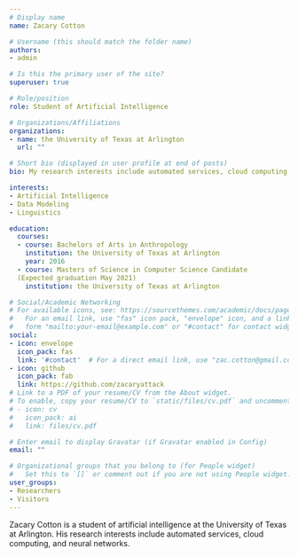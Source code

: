 ```yaml
---
# Display name
name: Zacary Cotton

# Username (this should match the folder name)
authors:
- admin

# Is this the primary user of the site?
superuser: true

# Role/position
role: Student of Artificial Intelligence

# Organizations/Affiliations
organizations:
- name: the University of Texas at Arlington
  url: ""

# Short bio (displayed in user profile at end of posts)
bio: My research interests include automated services, cloud computing, and neural networks.

interests:
- Artificial Intelligence
- Data Modeling
- Linguistics

education:
  courses:
  - course: Bachelors of Arts in Anthropology
    institution: the University of Texas at Arlington
    year: 2016
  - course: Masters of Science in Computer Science Candidate
  (Expected graduation May 2021)
    institution: the University of Texas at Arlington

# Social/Academic Networking
# For available icons, see: https://sourcethemes.com/academic/docs/page-builder/#icons
#   For an email link, use "fas" icon pack, "envelope" icon, and a link in the
#   form "mailto:your-email@example.com" or "#contact" for contact widget.
social:
- icon: envelope
  icon_pack: fas
  link: '#contact'  # For a direct email link, use "zac.cotton@gmail.com".
- icon: github
  icon_pack: fab
  link: https://github.com/zacaryattack
# Link to a PDF of your resume/CV from the About widget.
# To enable, copy your resume/CV to `static/files/cv.pdf` and uncomment the lines below.
# - icon: cv
#   icon_pack: ai
#   link: files/cv.pdf

# Enter email to display Gravatar (if Gravatar enabled in Config)
email: ""

# Organizational groups that you belong to (for People widget)
#   Set this to `[]` or comment out if you are not using People widget.
user_groups:
- Researchers
- Visitors
---
```


Zacary Cotton is a student of artificial intelligence at the University of Texas at Arlington. His research interests include automated services, cloud computing, and neural networks.
